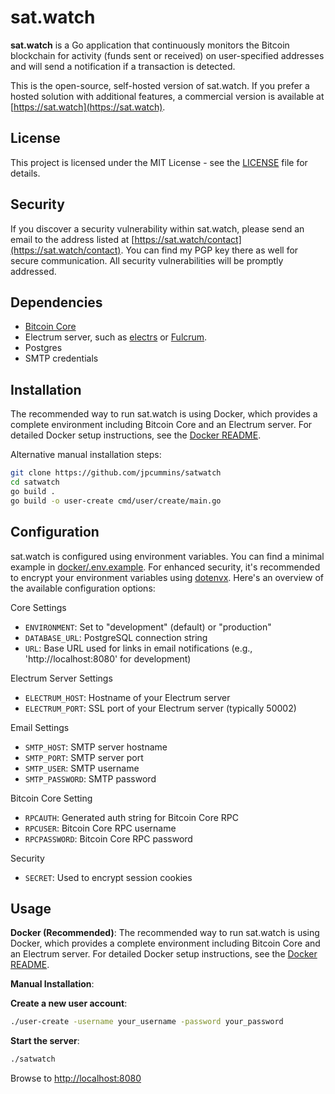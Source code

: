 # sat.watch

**sat.watch** is a Go application that continuously monitors the Bitcoin blockchain for activity (funds sent or received) on user-specified addresses and will send a notification if a transaction is detected.

This is the open-source, self-hosted version of sat.watch. If you prefer a hosted solution with additional features, a commercial version is available at [https://sat.watch](https://sat.watch).

## License

This project is licensed under the MIT License - see the [LICENSE](LICENSE) file for details.

## Security

If you discover a security vulnerability within sat.watch, please send an email to the address listed at [https://sat.watch/contact](https://sat.watch/contact). You can find my PGP key there as well for secure communication. All security vulnerabilities will be promptly addressed.

## Dependencies


- [Bitcoin Core](https://github.com/bitcoin/bitcoin)
- Electrum server, such as [electrs](https://github.com/romanz/electrs) or [Fulcrum](https://github.com/cculianu/Fulcrum).
- Postgres
- SMTP credentials




## Installation

The recommended way to run sat.watch is using Docker, which provides a complete environment including Bitcoin Core and an Electrum server. For detailed Docker setup instructions, see the [Docker README](docker/README.md).

Alternative manual installation steps:


```bash
git clone https://github.com/jpcummins/satwatch
cd satwatch
go build .
go build -o user-create cmd/user/create/main.go
```



## Configuration

sat.watch is configured using environment variables. You can find a minimal example in [docker/.env.example](docker/.env.example). For enhanced security, it's recommended to encrypt your environment variables using [dotenvx](https://dotenvx.com/encryption). Here's an overview of the available configuration options:

Core Settings
- `ENVIRONMENT`: Set to "development" (default) or "production"
- `DATABASE_URL`: PostgreSQL connection string
- `URL`: Base URL used for links in email notifications (e.g., 'http://localhost:8080' for development)

Electrum Server Settings
- `ELECTRUM_HOST`: Hostname of your Electrum server
- `ELECTRUM_PORT`: SSL port of your Electrum server (typically 50002)

Email Settings
- `SMTP_HOST`: SMTP server hostname
- `SMTP_PORT`: SMTP server port
- `SMTP_USER`: SMTP username
- `SMTP_PASSWORD`: SMTP password

Bitcoin Core Setting
- `RPCAUTH`: Generated auth string for Bitcoin Core RPC
- `RPCUSER`: Bitcoin Core RPC username
- `RPCPASSWORD`: Bitcoin Core RPC password

Security
- `SECRET`: Used to encrypt session cookies



## Usage

**Docker (Recommended)**:
The recommended way to run sat.watch is using Docker, which provides a complete environment including Bitcoin Core and an Electrum server. For detailed Docker setup instructions, see the [Docker README](docker/README.md).

**Manual Installation**:

**Create a new user account**:

```bash
./user-create -username your_username -password your_password
```

**Start the server**:

```bash
./satwatch
```

Browse to [http://localhost:8080](http://localhost:8080)